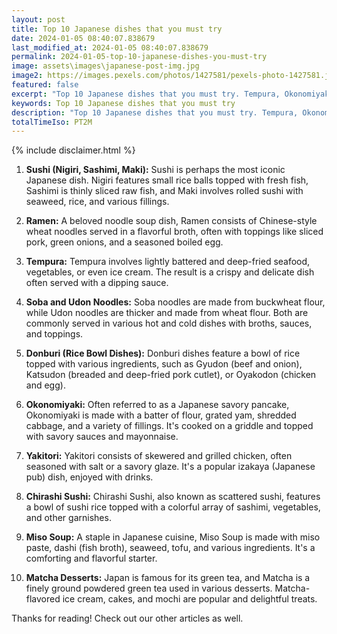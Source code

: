 ```yaml
---
layout: post
title: Top 10 Japanese dishes that you must try
date: 2024-01-05 08:40:07.838679
last_modified_at: 2024-01-05 08:40:07.838679
permalink: 2024-01-05-top-10-japanese-dishes-you-must-try
image: assets\images\japanese-post-img.jpg
image2: https://images.pexels.com/photos/1427581/pexels-photo-1427581.jpeg?auto=compress&cs=tinysrgb&h=650&w=940
featured: false
excerpt: "Top 10 Japanese dishes that you must try. Tempura, Okonomiyaki, Miso Soup made it to my top 10 list. Click to see if your favourite dish made it to my top 10"
keywords: Top 10 Japanese dishes that you must try
description: "Top 10 Japanese dishes that you must try. Tempura, Okonomiyaki, Miso Soup made it to my top 10 list. Click to see if your favourite dish made it to my top 10"
totalTimeIso: PT2M
---
```

{% include disclaimer.html %}


1. **Sushi (Nigiri, Sashimi, Maki):**
   Sushi is perhaps the most iconic Japanese dish. Nigiri features small rice balls topped with fresh fish, Sashimi is thinly sliced raw fish, and Maki involves rolled sushi with seaweed, rice, and various fillings.

2. **Ramen:**
   A beloved noodle soup dish, Ramen consists of Chinese-style wheat noodles served in a flavorful broth, often with toppings like sliced pork, green onions, and a seasoned boiled egg.

3. **Tempura:**
   Tempura involves lightly battered and deep-fried seafood, vegetables, or even ice cream. The result is a crispy and delicate dish often served with a dipping sauce.

4. **Soba and Udon Noodles:**
   Soba noodles are made from buckwheat flour, while Udon noodles are thicker and made from wheat flour. Both are commonly served in various hot and cold dishes with broths, sauces, and toppings.

5. **Donburi (Rice Bowl Dishes):**
   Donburi dishes feature a bowl of rice topped with various ingredients, such as Gyudon (beef and onion), Katsudon (breaded and deep-fried pork cutlet), or Oyakodon (chicken and egg).

6. **Okonomiyaki:**
   Often referred to as a Japanese savory pancake, Okonomiyaki is made with a batter of flour, grated yam, shredded cabbage, and a variety of fillings. It's cooked on a griddle and topped with savory sauces and mayonnaise.

7. **Yakitori:**
   Yakitori consists of skewered and grilled chicken, often seasoned with salt or a savory glaze. It's a popular izakaya (Japanese pub) dish, enjoyed with drinks.

8. **Chirashi Sushi:**
   Chirashi Sushi, also known as scattered sushi, features a bowl of sushi rice topped with a colorful array of sashimi, vegetables, and other garnishes.

9. **Miso Soup:**
   A staple in Japanese cuisine, Miso Soup is made with miso paste, dashi (fish broth), seaweed, tofu, and various ingredients. It's a comforting and flavorful starter.

10. **Matcha Desserts:**
    Japan is famous for its green tea, and Matcha is a finely ground powdered green tea used in various desserts. Matcha-flavored ice cream, cakes, and mochi are popular and delightful treats.

Thanks for reading! Check out our other articles as well.
